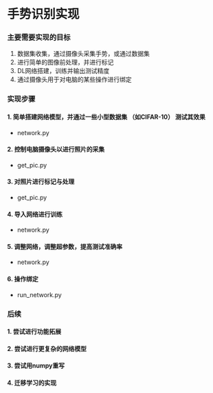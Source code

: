 # 手势识别实现
### 主要需要实现的目标
1. 数据集收集，通过摄像头采集手势，或通过数据集
2. 进行简单的图像前处理，并进行标记
3. DL网络搭建，训练并输出测试精度
4. 通过摄像头用于对电脑的某些操作进行绑定

### 实现步骤
#### 1. 简单搭建网络模型，并通过一些小型数据集 （如CIFAR-10） 测试其效果
- network.py
#### 2. 控制电脑摄像头以进行照片的采集
- get_pic.py
#### 3. 对照片进行标记与处理
- get_pic.py
#### 4. 导入网络进行训练
- network.py
#### 5. 调整网络，调整超参数，提高测试准确率
- network.py
#### 6. 操作绑定
- run_network.py

### 后续
#### 1. 尝试进行功能拓展
#### 2. 尝试进行更复杂的网络模型
#### 3. 尝试用numpy重写
#### 4. 迁移学习的实现
